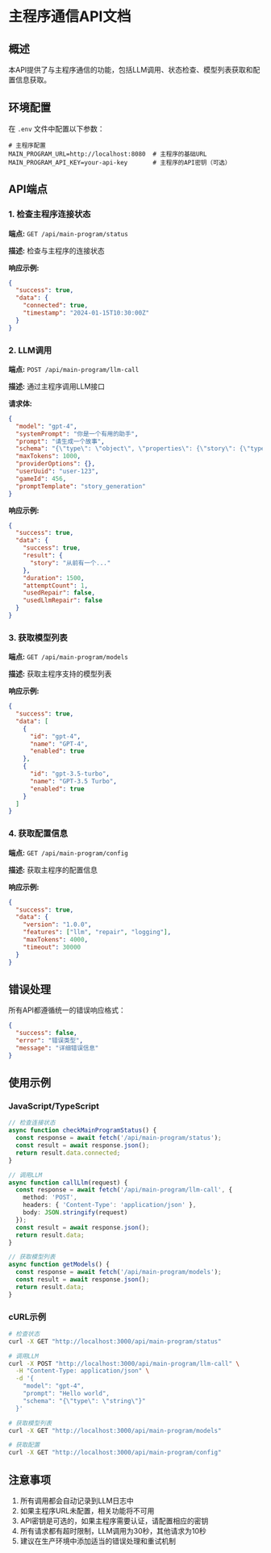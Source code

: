 # 主程序通信API文档

## 概述

本API提供了与主程序通信的功能，包括LLM调用、状态检查、模型列表获取和配置信息获取。

## 环境配置

在 `.env` 文件中配置以下参数：

```env
# 主程序配置
MAIN_PROGRAM_URL=http://localhost:8080  # 主程序的基础URL
MAIN_PROGRAM_API_KEY=your-api-key       # 主程序的API密钥（可选）
```

## API端点

### 1. 检查主程序连接状态

**端点:** `GET /api/main-program/status`

**描述:** 检查与主程序的连接状态

**响应示例:**
```json
{
  "success": true,
  "data": {
    "connected": true,
    "timestamp": "2024-01-15T10:30:00Z"
  }
}
```

### 2. LLM调用

**端点:** `POST /api/main-program/llm-call`

**描述:** 通过主程序调用LLM接口

**请求体:**
```json
{
  "model": "gpt-4",
  "systemPrompt": "你是一个有用的助手",
  "prompt": "请生成一个故事",
  "schema": "{\"type\": \"object\", \"properties\": {\"story\": {\"type\": \"string\"}}}",
  "maxTokens": 1000,
  "providerOptions": {},
  "userUuid": "user-123",
  "gameId": 456,
  "promptTemplate": "story_generation"
}
```

**响应示例:**
```json
{
  "success": true,
  "data": {
    "success": true,
    "result": {
      "story": "从前有一个..."
    },
    "duration": 1500,
    "attemptCount": 1,
    "usedRepair": false,
    "usedLlmRepair": false
  }
}
```

### 3. 获取模型列表

**端点:** `GET /api/main-program/models`

**描述:** 获取主程序支持的模型列表

**响应示例:**
```json
{
  "success": true,
  "data": [
    {
      "id": "gpt-4",
      "name": "GPT-4",
      "enabled": true
    },
    {
      "id": "gpt-3.5-turbo",
      "name": "GPT-3.5 Turbo",
      "enabled": true
    }
  ]
}
```

### 4. 获取配置信息

**端点:** `GET /api/main-program/config`

**描述:** 获取主程序的配置信息

**响应示例:**
```json
{
  "success": true,
  "data": {
    "version": "1.0.0",
    "features": ["llm", "repair", "logging"],
    "maxTokens": 4000,
    "timeout": 30000
  }
}
```

## 错误处理

所有API都遵循统一的错误响应格式：

```json
{
  "success": false,
  "error": "错误类型",
  "message": "详细错误信息"
}
```

## 使用示例

### JavaScript/TypeScript

```typescript
// 检查连接状态
async function checkMainProgramStatus() {
  const response = await fetch('/api/main-program/status');
  const result = await response.json();
  return result.data.connected;
}

// 调用LLM
async function callLlm(request) {
  const response = await fetch('/api/main-program/llm-call', {
    method: 'POST',
    headers: { 'Content-Type': 'application/json' },
    body: JSON.stringify(request)
  });
  const result = await response.json();
  return result.data;
}

// 获取模型列表
async function getModels() {
  const response = await fetch('/api/main-program/models');
  const result = await response.json();
  return result.data;
}
```

### cURL示例

```bash
# 检查状态
curl -X GET "http://localhost:3000/api/main-program/status"

# 调用LLM
curl -X POST "http://localhost:3000/api/main-program/llm-call" \
  -H "Content-Type: application/json" \
  -d '{
    "model": "gpt-4",
    "prompt": "Hello world",
    "schema": "{\"type\": \"string\"}"
  }'

# 获取模型列表
curl -X GET "http://localhost:3000/api/main-program/models"

# 获取配置
curl -X GET "http://localhost:3000/api/main-program/config"
```

## 注意事项

1. 所有调用都会自动记录到LLM日志中
2. 如果主程序URL未配置，相关功能将不可用
3. API密钥是可选的，如果主程序需要认证，请配置相应的密钥
4. 所有请求都有超时限制，LLM调用为30秒，其他请求为10秒
5. 建议在生产环境中添加适当的错误处理和重试机制
